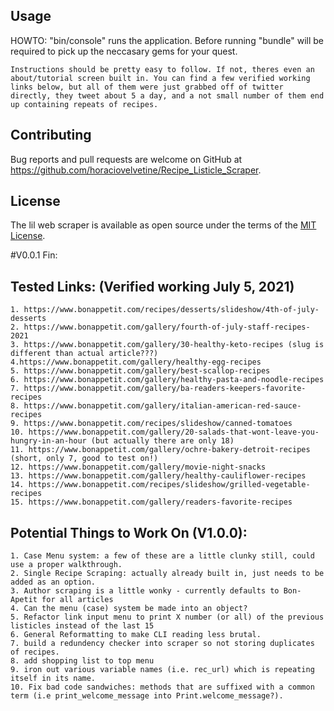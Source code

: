 
## Usage

HOWTO: 
    "bin/console" runs the application. Before running "bundle" will be required to pick up the neccasary gems for your quest. 

    Instructions should be pretty easy to follow. If not, theres even an about/tutorial screen built in. You can find a few verified working links below, but all of them were just grabbed off of twitter directly, they tweet about 5 a day, and a not small number of them end up containing repeats of recipes.


## Contributing

Bug reports and pull requests are welcome on GitHub at https://github.com/horaciovelvetine/Recipe_Listicle_Scraper.

## License

The lil web scraper is available as open source under the terms of the [MIT License](https://opensource.org/licenses/MIT).

#V0.0.1 Fin:
## Tested Links: (Verified working July 5, 2021)
    1. https://www.bonappetit.com/recipes/desserts/slideshow/4th-of-july-desserts
    2. https://www.bonappetit.com/gallery/fourth-of-july-staff-recipes-2021
    3. https://www.bonappetit.com/gallery/30-healthy-keto-recipes (slug is different than actual article???)
    4.https://www.bonappetit.com/gallery/healthy-egg-recipes
    5. https://www.bonappetit.com/gallery/best-scallop-recipes
    6. https://www.bonappetit.com/gallery/healthy-pasta-and-noodle-recipes
    7. https://www.bonappetit.com/gallery/ba-readers-keepers-favorite-recipes
    8. https://www.bonappetit.com/gallery/italian-american-red-sauce-recipes
    9. https://www.bonappetit.com/recipes/slideshow/canned-tomatoes
    10. https://www.bonappetit.com/gallery/20-salads-that-wont-leave-you-hungry-in-an-hour (but actually there are only 18)
    11. https://www.bonappetit.com/gallery/ochre-bakery-detroit-recipes (short, only 7, good to test on!)
    12. https://www.bonappetit.com/gallery/movie-night-snacks
    13. https://www.bonappetit.com/gallery/healthy-cauliflower-recipes
    14. https://www.bonappetit.com/recipes/slideshow/grilled-vegetable-recipes
    15. https://www.bonappetit.com/gallery/readers-favorite-recipes




## Potential Things to Work On (V1.0.0): 
    1. Case Menu system: a few of these are a little clunky still, could use a proper walkthrough. 
    2. Single Recipe Scraping: actually already built in, just needs to be added as an option. 
    3. Author scraping is a little wonky - currently defaults to Bon-Apetit for all articles
    4. Can the menu (case) system be made into an object? 
    5. Refactor link input menu to print X number (or all) of the previous listicles instead of the last 15
    6. General Reformatting to make CLI reading less brutal. 
    7. build a redundency checker into scraper so not storing duplicates of recipes.
    8. add shopping list to top menu
    9. iron out various variable names (i.e. rec_url) which is repeating itself in its name.
    10. Fix bad code sandwiches: methods that are suffixed with a common term (i.e print_welcome_message into Print.welcome_message?).
    
    
